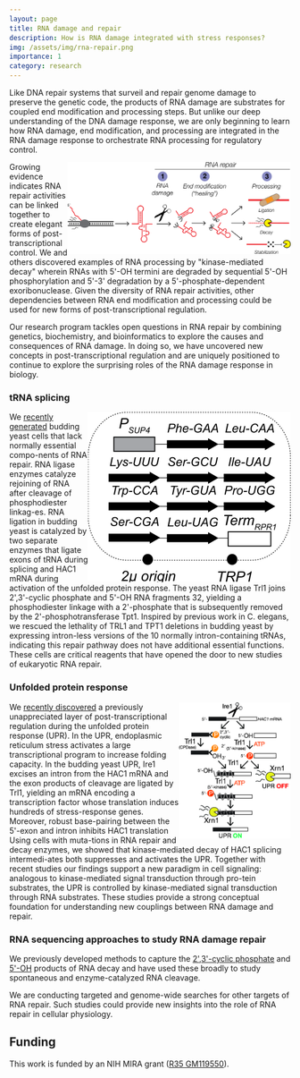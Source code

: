 ```yaml
---
layout: page
title: RNA damage and repair
description: How is RNA damage integrated with stress responses?
img: /assets/img/rna-repair.png
importance: 1
category: research
---
```


Like DNA repair systems that surveil and repair genome damage to preserve
the genetic code, the products of RNA damage are substrates for coupled
end modification and processing steps. But unlike our deep understanding
of the DNA damage response, we are only beginning to learn how RNA damage,
end modification, and processing are integrated in the RNA damage response
to orchestrate RNA processing for regulatory control.

<img style="float: right; max-width: 400px" src="/assets/img/rna-repair.svg">

Growing evidence indicates RNA repair activities can be linked together to
create elegant forms of post-transcriptional control. We and
others discovered examples of RNA processing by "kinase-mediated decay"
wherein RNAs with 5'-OH termini are degraded by sequential 5'-OH
phosphorylation and 5'-3' degradation by a 5'-phosphate-dependent
exoribonuclease. Given the diversity of RNA repair activities, other
dependencies between RNA end modification and processing could be used for
new forms of post-transcriptional regulation.

Our research program tackles open questions in RNA repair by combining
genetics, biochemistry, and bioinformatics to explore the causes and
consequences of RNA damage. In doing so, we have uncovered new concepts
in post-transcriptional regulation and are uniquely positioned to continue
to explore the surprising roles of the RNA damage response in biology.

### tRNA splicing

<img style="float: right; max-width: 400px" src="/assets/img/trna-block.svg">

We [recently generated](https://pubmed.ncbi.nlm.nih.gov/29212664/) budding
yeast cells that lack normally essential compo-nents of RNA repair. RNA
ligase enzymes catalyze rejoining of RNA after cleavage of phosphodiester
linkag-es. RNA ligation in budding yeast is catalyzed by two separate
enzymes that ligate exons of tRNA during splicing and HAC1 mRNA during
activation of the unfolded protein response.  The yeast RNA ligase Trl1
joins 2',3'-cyclic phosphate and 5'-OH RNA fragments 32, yielding a
phosphodiester linkage with a 2'-phosphate that is subsequently removed by
the 2'-phosphotransferase Tpt1. Inspired by previous work in C. elegans,
we rescued the lethality of TRL1 and TPT1 deletions in budding yeast by
expressing intron-less versions of the 10 normally intron-containing
tRNAs, indicating this repair pathway does not have additional essential
functions. These cells are critical reagents that have opened the door to
new studies of eukaryotic RNA repair.

### Unfolded protein response

<img style="float: right; max-width: 200px" src="/assets/img/upr.jpg">

We [recently discovered](https://pubmed.ncbi.nlm.nih.gov/30874502/) a
previously unappreciated layer of post-transcriptional regulation during
the unfolded protein response (UPR). In the UPR, endoplasmic reticulum
stress activates a large transcriptional program to increase folding
capacity.  In the budding yeast UPR, Ire1 excises an intron from the HAC1
mRNA and the exon products of cleavage are ligated by Trl1, yielding an
mRNA encoding a transcription factor whose translation induces hundreds of
stress-response genes.  Moreover, robust base-pairing between the 5'-exon
and intron inhibits HAC1 translation Using cells with muta-tions in RNA
repair and decay enzymes, we showed that kinase-mediated decay of HAC1
splicing intermedi-ates both suppresses and activates the UPR. Together
with recent studies our findings support a new paradigm in cell signaling:
analogous to kinase-mediated signal transduction through pro-tein
substrates, the UPR is controlled by kinase-mediated signal transduction
through RNA substrates. These studies provide a strong conceptual
foundation for understanding new couplings between RNA damage and repair.

### RNA sequencing approaches to study RNA damage repair

We previously developed methods to capture the [2',3'-cyclic
phosphate](https://pubmed.ncbi.nlm.nih.gov/20075163/) and
[5'-OH](https://pubmed.ncbi.nlm.nih.gov/26001965/) products of RNA decay
and have used these broadly to study spontaneous and enzyme-catalyzed RNA
cleavage.

We are conducting targeted and genome-wide searches for other targets of
RNA repair. Such studies could provide new insights into the role of RNA
repair in cellular physiology.

## Funding

This work is funded by an NIH MIRA grant ([R35
GM119550](https://reporter.nih.gov/search/AWsb18pUaEe-O6bNwTf9KA/project-details/10193187)).

